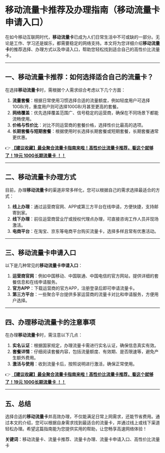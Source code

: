 # 移动流量卡推荐及办理指南（移动流量卡申请入口）

在如今移动互联网时代，**移动流量卡**已成为人们日常生活中不可或缺的一部分。无论是工作、学习还是娱乐，都需要稳定的网络支持。本文将为您详细介绍**移动流量卡**的推荐选择、办理方式以及申请入口，帮助您轻松找到适合自己的高性价比流量卡。

---

## 一、移动流量卡推荐：如何选择适合自己的流量卡？

在选择**移动流量卡**时，需根据个人需求综合考虑以下几个方面：

1. **流量套餐**：根据日常使用习惯选择合适的流量额度，例如轻度用户可选择10GB/月，重度用户则可选择100GB/月甚至更高的套餐。
2. **网络覆盖**：优先选择覆盖范围广、信号稳定的运营商，确保在不同场景下都能流畅使用。
3. **价格与性价比**：对比不同运营商的套餐价格，选择性价比最高的选项。
4. **长期套餐与短期套餐**：根据使用时长选择长期套餐或短期套餐，长期套餐通常更优惠。

👉 **[【建议收藏】最全聚合流量卡指南来啦！高性价比流量卡推荐，看这个就够了！19元 100G长期流量卡 ！！](https://bit.ly/Liuliangka)**

---

## 二、移动流量卡办理方式

目前，办理**移动流量卡**的渠道非常多样化，您可以根据自己的需求选择最适合的方式：

1. **线上办理**：通过运营商官网、APP或第三方平台在线申请，方便快捷，支持邮寄到家。
2. **线下办理**：前往运营商营业厅或授权代理点办理，可直接咨询工作人员并现场激活。
3. **电商平台**：在淘宝、京东等电商平台购买流量卡，选择多样且常有优惠活动。

---

## 三、移动流量卡申请入口

以下是几种常见的**移动流量卡申请入口**：

1. **运营商官网**：例如中国移动、中国联通、中国电信的官方网站，提供详细的套餐信息和在线申请服务。
2. **官方APP**：下载运营商的官方APP，注册登录后即可申请流量卡。
3. **第三方平台**：一些聚合平台提供多家运营商的流量卡对比和申请服务，方便用户选择。

---

## 四、办理移动流量卡的注意事项

在办理**移动流量卡**时，需注意以下几点：

1. **实名认证**：根据国家规定，办理流量卡需进行实名认证，确保信息真实有效。
2. **套餐详情**：仔细阅读套餐内容，包括流量额度、有效期、是否限速等，避免产生额外费用。
3. **激活与使用**：收到流量卡后，按照说明进行激活，确保正常使用。

👉 **[【建议收藏】最全聚合流量卡指南来啦！高性价比流量卡推荐，看这个就够了！19元 100G长期流量卡 ！！](https://bit.ly/Liuliangka)**

---

## 五、总结

选择合适的**移动流量卡**并高效办理，不仅能满足日常上网需求，还能节省费用。通过本文的介绍，您可以根据自身需求找到最适合的流量卡，并通过线上或线下渠道轻松办理。希望这篇指南能为您提供实用的帮助，让您畅享高速网络体验！

**关键词**：移动流量卡、流量卡推荐、流量卡办理、流量卡申请入口、高性价比流量卡